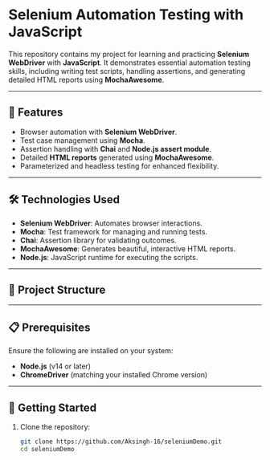 # Selenium Automation Testing with JavaScript

This repository contains my project for learning and practicing **Selenium WebDriver** with **JavaScript**. It demonstrates essential automation testing skills, including writing test scripts, handling assertions, and generating detailed HTML reports using **MochaAwesome**.

---

## 🚀 Features

- Browser automation with **Selenium WebDriver**.
- Test case management using **Mocha**.
- Assertion handling with **Chai** and **Node.js assert module**.
- Detailed **HTML reports** generated using **MochaAwesome**.
- Parameterized and headless testing for enhanced flexibility.

---

## 🛠️ Technologies Used

- **Selenium WebDriver**: Automates browser interactions.
- **Mocha**: Test framework for managing and running tests.
- **Chai**: Assertion library for validating outcomes.
- **MochaAwesome**: Generates beautiful, interactive HTML reports.
- **Node.js**: JavaScript runtime for executing the scripts.

---

## 📂 Project Structure




---

## 📋 Prerequisites

Ensure the following are installed on your system:

- **Node.js** (v14 or later)
- **ChromeDriver** (matching your installed Chrome version)

---

## 🚀 Getting Started

1. Clone the repository:
   ```bash
   git clone https://github.com/Aksingh-16/seleniumDemo.git
   cd seleniumDemo
